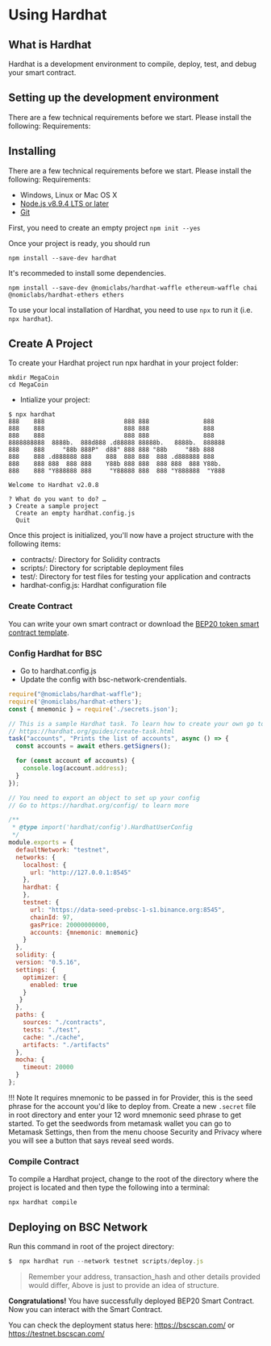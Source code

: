 # Using Hardhat

## What is Hardhat

Hardhat is a development environment to compile, deploy, test, and debug your smart contract.

## Setting up the development environment

There are a few technical requirements before we start. Please install the following:
Requirements:

## Installing

There are a few technical requirements before we start. Please install the following:
Requirements:

- Windows, Linux or Mac OS X
- [Node.js v8.9.4 LTS or later](https://nodejs.org/en/)
- [Git](https://git-scm.com/)

First, you need to create an empty project `npm init --yes`

Once your project is ready, you should run

```
npm install --save-dev hardhat
```
It's recommeded to install some dependencies.

```
npm install --save-dev @nomiclabs/hardhat-waffle ethereum-waffle chai @nomiclabs/hardhat-ethers ethers
```
To use your local installation of Hardhat, you need to use `npx` to run it (i.e. `npx hardhat`).

## Create A Project

To create your Hardhat project run npx hardhat in your project folder:

```
mkdir MegaCoin
cd MegaCoin
```

- Intialize your project:

```
$ npx hardhat
888    888                      888 888               888
888    888                      888 888               888
888    888                      888 888               888
8888888888  8888b.  888d888 .d88888 88888b.   8888b.  888888
888    888     "88b 888P"  d88" 888 888 "88b     "88b 888
888    888 .d888888 888    888  888 888  888 .d888888 888
888    888 888  888 888    Y88b 888 888  888 888  888 Y88b.
888    888 "Y888888 888     "Y88888 888  888 "Y888888  "Y888

Welcome to Hardhat v2.0.8

? What do you want to do? …
❯ Create a sample project
  Create an empty hardhat.config.js
  Quit
```

Once this project is initialized, you'll now have a project structure with the following items:

* contracts/: Directory for Solidity contracts
* scripts/: Directory for scriptable deployment files
* test/: Directory for test files for testing your application and contracts
* hardhat-config.js: Hardhat configuration file


### Create Contract

You can write your own smart contract or download the [BEP20 token smart contract template](../BEP20Token.template).

### Config Hardhat for BSC

- Go to hardhat.config.js
- Update the  config with bsc-network-crendentials.

```js
require("@nomiclabs/hardhat-waffle");
require('@nomiclabs/hardhat-ethers');
const { mnemonic } = require('./secrets.json');

// This is a sample Hardhat task. To learn how to create your own go to
// https://hardhat.org/guides/create-task.html
task("accounts", "Prints the list of accounts", async () => {
  const accounts = await ethers.getSigners();

  for (const account of accounts) {
    console.log(account.address);
  }
});

// You need to export an object to set up your config
// Go to https://hardhat.org/config/ to learn more

/**
 * @type import('hardhat/config').HardhatUserConfig
 */
module.exports = {
  defaultNetwork: "testnet",
  networks: {
  	localhost: {
      url: "http://127.0.0.1:8545"
    },
    hardhat: {
    },
    testnet: {
      url: "https://data-seed-prebsc-1-s1.binance.org:8545",
      chainId: 97,
      gasPrice: 20000000000,
      accounts: {mnemonic: mnemonic}
    }
  },
  solidity: {
  version: "0.5.16",
  settings: {
    optimizer: {
      enabled: true
    }
   }
  },
  paths: {
    sources: "./contracts",
    tests: "./test",
    cache: "./cache",
    artifacts: "./artifacts"
  },
  mocha: {
    timeout: 20000
  }
};

```

!!! Note
		It requires mnemonic to be passed in for Provider, this is the seed phrase for the account you'd like to deploy from. Create a new `.secret` file in root directory and enter your 12 word mnemonic seed phrase to get started. To get the seedwords from metamask wallet you can go to Metamask Settings, then from the menu choose Security and Privacy where you will see a button that says reveal seed words.
### Compile Contract

To compile a Hardhat project, change to the root of the directory where the project is located and then type the following into a terminal:
```
npx hardhat compile
```


## Deploying on BSC Network

Run this command in root of the project directory:
```js
$  npx hardhat run --network testnet scripts/deploy.js
```

> Remember your address, transaction_hash and other details provided would differ, Above is just to provide an idea of structure.

**Congratulations!** You have successfully deployed BEP20 Smart Contract. Now you can interact with the Smart Contract.

You can check the deployment status here: <https://bscscan.com/> or <https://testnet.bscscan.com/>



